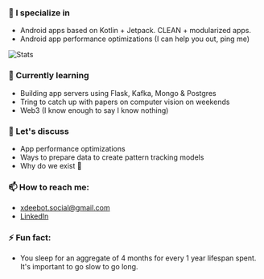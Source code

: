 ### 🔭 I specialize in
- Android apps based on Kotlin + Jetpack. CLEAN + modularized apps.
- Android app performance optimizations (I can help you out, ping me)

![Stats](https://github-readme-stats.vercel.app/api?username=dhruvnagarajan&show_icons=true&count_private=true)
### 🌱 Currently learning
- Building app servers using Flask, Kafka, Mongo & Postgres
- Tring to catch up with papers on computer vision on weekends
- Web3 (I know enough to say I know nothing)
### 👯 Let's discuss
- App performance optimizations
- Ways to prepare data to create pattern tracking models
- Why do we exist 🍻
### 📫 How to reach me:
- xdeebot.social@gmail.com
- [LinkedIn](https://www.linkedin.com/in/dhruvnagarajan)
### ⚡ Fun fact:
- You sleep for an aggregate of 4 months for every 1 year lifespan spent. It's important to go slow to go long.
